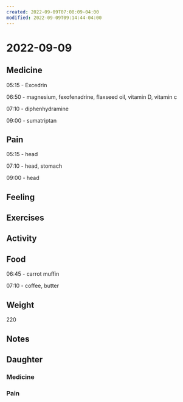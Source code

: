 ```yaml
---
created: 2022-09-09T07:08:09-04:00
modified: 2022-09-09T09:14:44-04:00
---
```


# 2022-09-09

## Medicine

05:15 - Excedrin

06:50 - magnesium, fexofenadrine, flaxseed oil, vitamin D, vitamin c 

07:10 - diphenhydramine

09:00 - sumatriptan 

## Pain

05:15 - head

07:10 - head, stomach 

09:00 - head

## Feeling


## Exercises


## Activity


## Food

06:45 - carrot muffin

07:10 - coffee, butter 

## Weight

220

## Notes


## Daughter


### Medicine


### Pain
